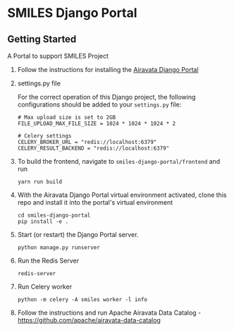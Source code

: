 # SMILES Django Portal

## Getting Started

A Portal to support SMILES Project

1. Follow the instructions for installing the
   [Airavata Django Portal](https://github.com/apache/airavata-django-portal)

   
2. settings.py file

	For the correct operation of this Django project, the following configurations should be added to your `settings.py` file:
	
	```
	# Max upload size is set to 2GB
	FILE_UPLOAD_MAX_FILE_SIZE = 1024 * 1024 * 1024 * 2
	
	# Celery settings
	CELERY_BROKER_URL = "redis://localhost:6379"
	CELERY_RESULT_BACKEND = "redis://localhost:6379"
	```

3. To build the frontend, navigate to `smiles-django-portal/frontend` and run
	
	```
	yarn run build
	```

4. With the Airavata Django Portal virtual environment activated, clone this
   repo and install it into the portal's virtual environment

   ```
   cd smiles-django-portal
   pip install -e .
   ```

5. Start (or restart) the Django Portal server.
   ```
   python manage.py runserver
   ```

6. Run the Redis Server

   ```
   redis-server
   ```

7. Run Celery worker

   ```
   python -m celery -A smiles worker -l info
   ```

8. Follow the instructions and run Apache Airavata Data Catalog - https://github.com/apache/airavata-data-catalog